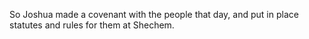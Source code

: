 So Joshua made a covenant with the people that day, and put in place statutes and rules for them at Shechem.
